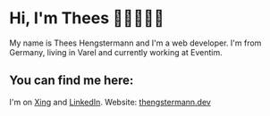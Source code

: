 # Hi, I'm Thees 👋🏼👨🏻‍💻
My name is Thees Hengstermann and I'm a web developer. I'm from Germany, living in Varel and currently working at Eventim.
## You can find me here:
I'm on <a href="https://www.xing.com/profile/Thees_Hengstermann">Xing</a> and <a href="https://www.linkedin.com/in/thees-hengstermann/">LinkedIn</a>.
Website: <a href="https://thengstermann.dev">thengstermann.dev</a>

<!---
TheesHengstermann/TheesHengstermann is a ✨ special ✨ repository because its `README.md` (this file) appears on your GitHub profile.
You can click the Preview link to take a look at your changes.
--->
